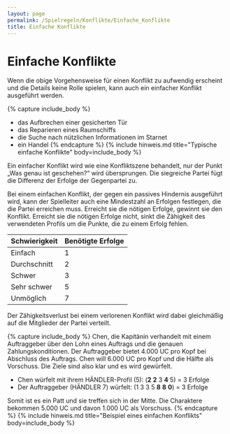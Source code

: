 ```yaml
---
layout: page
permalink: /Spielregeln/Konflikte/Einfache_Konflikte
title: Einfache Konflikte
---
```


# Einfache Konflikte

Wenn die obige Vorgehensweise für einen Konflikt zu aufwendig erscheint und die Details keine Rolle spielen, kann auch ein einfacher Konflikt ausgeführt werden.

{% capture include_body %}
- das Aufbrechen einer gesicherten Tür
- das Reparieren eines Raumschiffs
- die Suche nach nützlichen Informationen im Starnet
- ein Handel
{% endcapture %}
{% include hinweis.md title="Typische einfache Konflikte" body=include_body %}

Ein einfacher Konflikt wird wie eine Konfliktszene behandelt, nur der Punkt &bdquo;Was genau ist geschehen?&ldquo; wird übersprungen. Die siegreiche Partei fügt die Differenz der Erfolge der Gegenpartei zu.

Bei einem einfachen Konflikt, der gegen ein passives Hindernis ausgeführt wird, kann der Spielleiter auch eine Mindestzahl an Erfolgen festlegen, die die Partei erreichen muss. Erreicht sie die nötigen Erfolge, gewinnt sie den Konflikt. Erreicht sie die nötigen Erfolge nicht, sinkt die Zähigkeit des verwendeten Profils um die Punkte, die zu einem Erfolg fehlen.

<table>
<thead>
<tr><th>Schwierigkeit</th><th>Benötigte Erfolge</th></tr>
</thead>
<tbody>
<tr><td>Einfach</td><td>1</td></tr>
<tr><td>Durchschnitt</td><td>2</td></tr>
<tr><td>Schwer</td><td>3</td></tr>
<tr><td>Sehr schwer</td><td>5</td></tr>
<tr><td>Unmöglich</td><td>7</td></tr>
</tbody>
</table>

Der Zähigkeitsverlust bei einem verlorenen Konflikt wird dabei gleichmäßig auf die Mitglieder der Partei verteilt. 

{% capture include_body %}
Chen, die Kapitänin verhandelt mit einem Auftraggeber über den Lohn eines Auftrags und die genauen Zahlungskonditionen. Der Auftraggeber bietet 4.000 UC pro Kopf bei Abschluss des Auftrags. Chen will 6.000 UC pro Kopf und die Hälfte als Vorschuss. Die Ziele sind also klar und es wird gewürfelt.

- Chen würfelt mit ihrem HÄNDLER-Profil (5): (**2** **2** 3 **4** 5) = 3 Erfolge
- Der Auftraggeber (HÄNDLER 7) würfelt: (1 3 3 5 **8** **8** **0**) = 3 Erfolge

Somit ist es ein Patt und sie treffen sich in der Mitte. Die Charaktere bekommen 5.000 UC und davon 1.000 UC als Vorschuss.
{% endcapture %}
{% include hinweis.md title="Beispiel eines einfachen Konflikts" body=include_body %}
